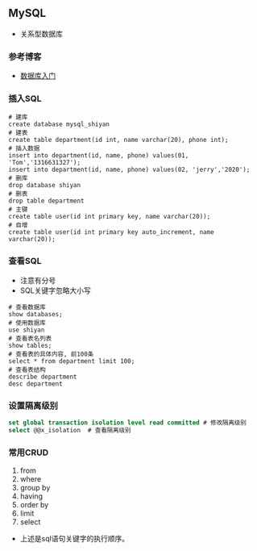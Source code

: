 ## MySQL
- 关系型数据库
### 参考博客
- [数据库入门](https://blog.csdn.net/SYaoJun/article/details/99733053)
### 插入SQL
```shell
# 建库
create database mysql_shiyan
# 建表
create table department(id int, name varchar(20), phone int);
# 插入数据
insert into department(id, name, phone) values(01, 'Tom','1316631327');
insert into department(id, name, phone) values(02, 'jerry','2020');
# 删库
drop database shiyan
# 删表
drop table department
# 主键
create table user(id int primary key, name varchar(20));
# 自增
create table user(id int primary key auto_increment, name varchar(20));
```
### 查看SQL
- 注意有分号
- SQL关键字忽略大小写
```shell
# 查看数据库
show databases;
# 使用数据库 
use shiyan
# 查看表名列表
show tables;
# 查看表的具体内容, 前100条
select * from department limit 100;
# 查看表结构
describe department
desc department
```
### 设置隔离级别
```sql
set global transaction isolation level read committed # 修改隔离级别
select @@x_isolation  # 查看隔离级别
```
### 常用CRUD
1. from
2. where
3. group by
4. having
5. order by 
6. limit
7. select
- 上述是sql语句关键字的执行顺序。